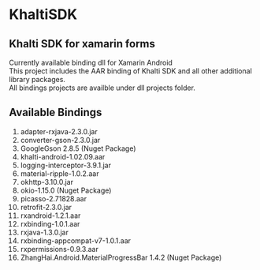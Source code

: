 # KhaltiSDK
## Khalti SDK for xamarin forms</br>
Currently available binding dll for Xamarin Android</br>
This project includes the AAR binding of Khalti SDK and all other additional library packages.</br>
All bindings projects are availble under dll projects folder.

## Available Bindings
1) adapter-rxjava-2.3.0.jar</br>
2) converter-gson-2.3.0.jar</br>
3) GoogleGson 2.8.5 (Nuget Package)</br>
4) khalti-android-1.02.09.aar</br>
5) logging-interceptor-3.9.1.jar</br>
6) material-ripple-1.0.2.aar</br>
7) okhttp-3.10.0.jar </br>
8) okio-1.15.0 (Nuget Package)</br>
9) picasso-2.71828.aar</br>
10) retrofit-2.3.0.jar</br>
11) rxandroid-1.2.1.aar</br>
12) rxbinding-1.0.1.aar</br>
13) rxjava-1.3.0.jar</br>
14) rxbinding-appcompat-v7-1.0.1.aar</br>
15) rxpermissions-0.9.3.aar</br>
16) ZhangHai.Android.MaterialProgressBar 1.4.2 (Nuget Package)</br>






